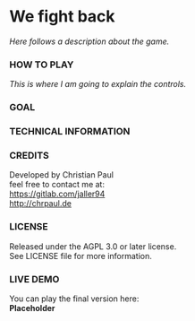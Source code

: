 # We fight back
_Here follows a description about the game._

### HOW TO PLAY
_This is where I am going to explain the controls._

### GOAL

### TECHNICAL INFORMATION

### CREDITS
Developed by Christian Paul  
feel free to contact me at:  
https://gitlab.com/jaller94  
http://chrpaul.de

### LICENSE
Released under the AGPL 3.0 or later license.  
See LICENSE file for more information.

### LIVE DEMO
You can play the final version here:  
**Placeholder**
